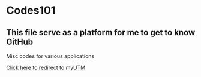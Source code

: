 # Codes101

## This file serve as a platform for me to get to know GitHub

Misc codes for various applications

[Click here to redirect to myUTM](https://my.utm.my)

